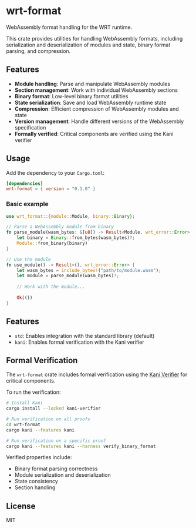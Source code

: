 # wrt-format

WebAssembly format handling for the WRT runtime.

This crate provides utilities for handling WebAssembly formats, including serialization and deserialization of modules and state, binary format parsing, and compression.

## Features

- **Module handling**: Parse and manipulate WebAssembly modules
- **Section management**: Work with individual WebAssembly sections
- **Binary format**: Low-level binary format utilities
- **State serialization**: Save and load WebAssembly runtime state
- **Compression**: Efficient compression of WebAssembly modules and state
- **Version management**: Handle different versions of the WebAssembly specification
- **Formally verified**: Critical components are verified using the Kani verifier

## Usage

Add the dependency to your `Cargo.toml`:

```toml
[dependencies]
wrt-format = { version = "0.1.0" }
```

### Basic example

```rust
use wrt_format::{module::Module, binary::Binary};

// Parse a WebAssembly module from binary
fn parse_module(wasm_bytes: &[u8]) -> Result<Module, wrt_error::Error> {
    let binary = Binary::from_bytes(wasm_bytes)?;
    Module::from_binary(binary)
}

// Use the module
fn use_module() -> Result<(), wrt_error::Error> {
    let wasm_bytes = include_bytes!("path/to/module.wasm");
    let module = parse_module(wasm_bytes)?;
    
    // Work with the module...
    
    Ok(())
}
```

## Features

- `std`: Enables integration with the standard library (default)
- `kani`: Enables formal verification with the Kani verifier

## Formal Verification

The `wrt-format` crate includes formal verification using the [Kani Verifier](https://github.com/model-checking/kani) for critical components.

To run the verification:

```bash
# Install Kani
cargo install --locked kani-verifier

# Run verification on all proofs
cd wrt-format
cargo kani --features kani

# Run verification on a specific proof
cargo kani --features kani --harness verify_binary_format
```

Verified properties include:
- Binary format parsing correctness
- Module serialization and deserialization
- State consistency
- Section handling

## License

MIT 